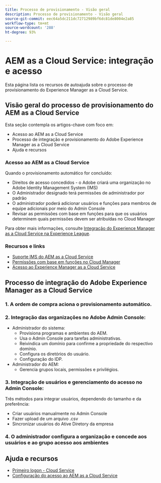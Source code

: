 ```yaml
---
title: Processo de provisionamento - Visão geral
description: Processo de provisionamento - Visão geral
source-git-commit: eec64a5dc211dc72712989bf6dc81de8004e2a85
workflow-type: tm+mt
source-wordcount: '288'
ht-degree: 93%

---
```



# AEM as a Cloud Service: integração e acesso

Esta página lista os recursos de autoajuda sobre o processo de provisionamento do Experience Manager as a Cloud Service.

## Visão geral do processo de provisionamento do AEM as a Cloud Service

Esta seção contempla os artigos-chave com foco em:

* Acesso ao AEM as a Cloud Service
* Processo de integração e provisionamento do Adobe Experience Manager as a Cloud Service
* Ajuda e recursos


### Acesso ao AEM as a Cloud Service

Quando o provisionamento automático for concluído:

* Direitos de acesso concedidos - o Adobe criará uma organização no Adobe Identity Management System (IMS)
* O Administrador designado terá permissões de administrador por padrão
* O administrador poderá adicionar usuários e funções para membros de equipe adicionais por meio do Admin Console
* Revisar as permissões com base em funções para que os usuários determinem quais permissões devem ser atribuídas no Cloud Manager

Para obter mais informações, consulte [Integração do Experience Manager as a Cloud Service na Experience League](https://experienceleague.adobe.com/docs/experience-manager-cloud-service/onboarding/home.html).

### Recursos e links

* [Suporte IMS do AEM as a Cloud Service](https://experienceleague.adobe.com/docs/experience-manager-cloud-service/security/ims-support.html?lang=pt-BR)
* [Permissões com base em funções no Cloud Manager](https://experienceleague.adobe.com/docs/experience-manager-cloud-service/onboarding/what-is-required/role-based-permissions.html#what-is-required)
* [Acesso ao Experience Manager as a Cloud Service](https://experienceleague.adobe.com/docs/experience-manager-cloud-service/onboarding/getting-access/navigation.html#getting-access)


## Processo de integração do Adobe Experience Manager as a Cloud Service

### 1. A ordem de compra aciona o provisionamento automático.

### 2. Integração das organizações no Adobe Admin Console:

* Administrador do sistema:
   * Provisiona programas e ambientes do AEM.
   * Usa o Admin Console para tarefas administrativas.
   * Reivindica um domínio para confirme a propriedade do respectivo domínio.
   * Configura os diretórios do usuário.
   * Configuração do IDP.
* Administrador do AEM:
   * Gerencia grupos locais, permissões e privilégios.

### 3. Integração de usuários e gerenciamento do acesso no Admin Console:

Três métodos para integrar usuários, dependendo do tamanho e da preferência:
* Criar usuários manualmente no Admin Console
* Fazer upload de um arquivo .csv
* Sincronizar usuários do Ative
Diretory da empresa

### 4. O administrador configura a organização e concede aos usuários e ao grupo acesso aos ambientes

## Ajuda e recursos

* [Primeiro logon - Cloud Service](/help/journey-onboarding/sysadmin/learning-path-aem-users.md)
* [Configuração do acesso ao AEM as a Cloud Service](https://experienceleague.adobe.com/docs/experience-manager-learn/cloud-service/accessing/overview.html#accessing)
